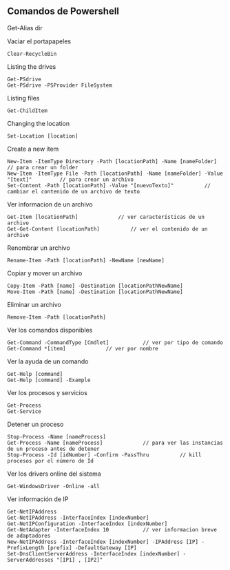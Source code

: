 ## Comandos de Powershell

Get-Alias dir

Vaciar el portapapeles

	Clear-RecycleBin

Listing the drives

	Get-PSdrive
	Get-PSdrive -PSProvider FileSystem

Listing files

	Get-ChildItem

Changing the location

	Set-Location [location]

Create a new item

	New-Item -ItemType Directory -Path [locationPath] -Name [nameFolder]			// para crear un folder
	New-Item -ItemType File -Path [locationPath] -Name [nameFolder] -Value "[text]"			// para crear un archivo
	Set-Content -Path [locationPath] -Value "[nuevoTexto]"			// cambiar el contenido de un archivo de texto

Ver informacion de un archivo

	Get-Item [locationPath] 			// ver características de un archivo
	Get-Get-Content [locationPath] 			// ver el contenido de un archivo

Renombrar un archivo

	Rename-Item -Path [locationPath] -NewName [newName]

Copiar y mover un archivo 

	Copy-Item -Path [name] -Destination [locationPathNewName]
	Move-Item -Path [name] -Destination [locationPathNewName]

Eliminar un archivo

	Remove-Item -Path [locationPath]

Ver los comandos disponibles

	Get-Command -CommandType [Cmdlet] 			// ver por tipo de comando
	Get-Command *[item] 			// ver por nombre

Ver la ayuda de un comando

	Get-Help [command]
	Get-Help [command] -Example

Ver los procesos y servicios

	Get-Process
	Get-Service

Detener un proceso

	Stop-Process -Name [nameProcess]
	Get-Process -Name [nameProcess] 			// para ver las instancias de un proceso antes de detener
	Stop-Process -Id [idNumber] -Confirm -PassThru 			// kill procesos por el número de Id

Ver los drivers online del sistema

	Get-WindowsDriver -Online -all

Ver información de IP

	Get-NetIPAddress
	Get-NetIPAddress -InterfaceIndex [indexNumber]
	Get-NetIPConfiguration -InterfaceIndex [indexNumber]
	Get-NetAdapter -InterfaceIndex 10			// ver informacion breve de adaptadores
	New-NetIPAddress -InterfaceIndex [indexNumber] -IPAddress [IP] -PrefixLength [prefix] -DefaultGateway [IP]
	Set-DnsClientServerAddress -InterfaceIndex [indexNumber] -ServerAddresses "[IP1] , [IP2]"
